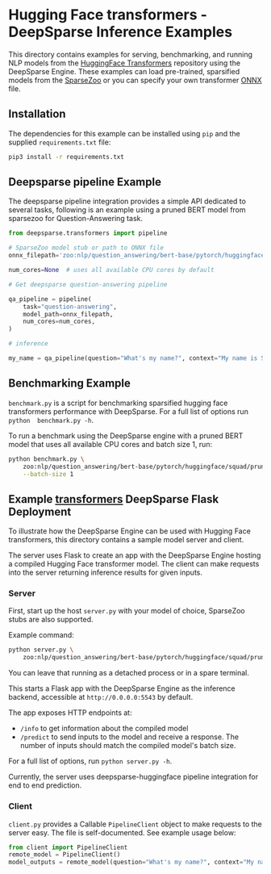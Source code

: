 <!--
Copyright (c) 2021 - present / Neuralmagic, Inc. All Rights Reserved.

Licensed under the Apache License, Version 2.0 (the "License");
you may not use this file except in compliance with the License.
You may obtain a copy of the License at

   http://www.apache.org/licenses/LICENSE-2.0

Unless required by applicable law or agreed to in writing,
software distributed under the License is distributed on an "AS IS" BASIS,
WITHOUT WARRANTIES OR CONDITIONS OF ANY KIND, either express or implied.
See the License for the specific language governing permissions and
limitations under the License.
-->

# Hugging Face transformers - DeepSparse Inference Examples
This directory contains examples for serving, benchmarking, and running NLP models from the [HuggingFace Transformers](https://github.com/huggingface/transformers)
repository using the DeepSparse Engine. These examples can load pre-trained,
sparsified models from the [SparseZoo](https://github.com/neuralmagic/sparsezoo) 
or you can specify your own transformer [ONNX](https://onnx.ai/) file.

## Installation
The dependencies for this example can be installed using `pip` and the supplied `requirements.txt` file:
```bash
pip3 install -r requirements.txt
```
## Deepsparse pipeline Example

The deepsparse pipeline integration provides a simple API dedicated to several 
tasks, 
following is an example using a pruned BERT model from sparsezoo for 
Question-Answering task. 

```python
from deepsparse.transformers import pipeline

# SparseZoo model stub or path to ONNX file
onnx_filepath='zoo:nlp/question_answering/bert-base/pytorch/huggingface/squad/pruned-moderate'

num_cores=None  # uses all available CPU cores by default

# Get deepsparse question-answering pipeline

qa_pipeline = pipeline(
    task="question-answering",
    model_path=onnx_filepath,
    num_cores=num_cores,
)

# inference

my_name = qa_pipeline(question="What's my name?", context="My name is Snorlax")
```

## Benchmarking Example
`benchmark.py` is a script for benchmarking sparsified hugging face transformers
performance with DeepSparse.  For a full list of options run `python 
benchmark.py -h`.

To run a benchmark using the DeepSparse engine with a pruned BERT model that uses all available CPU cores and batch size 1, run:
```bash
python benchmark.py \
    zoo:nlp/question_answering/bert-base/pytorch/huggingface/squad/pruned-moderate \
    --batch-size 1
```



## Example [transformers](https://github.com/huggingface/transformers) DeepSparse Flask Deployment

To illustrate how the DeepSparse Engine can be used with Hugging Face 
transformers, this directory contains a sample model server and client. 

The server uses Flask to create an app with the DeepSparse Engine hosting a
compiled Hugging Face transformer model.
The client can make requests into the server returning inference results for 
given inputs.

### Server

First, start up the host `server.py` with your model of choice, SparseZoo stubs are
also supported.

Example command:
```bash
python server.py \
    zoo:nlp/question_answering/bert-base/pytorch/huggingface/squad/pruned-moderate
```

You can leave that running as a detached process or in a spare terminal.

This starts a Flask app with the DeepSparse Engine as the inference backend, accessible at `http://0.0.0.0:5543` by default.

The app exposes HTTP endpoints at:
- `/info` to get information about the compiled model
- `/predict` to send inputs to the model and receive a response.
    The number of inputs should match the compiled model's batch size.

For a full list of options, run `python server.py -h`.

Currently, the server uses deepsparse-huggingface pipeline integration 
for end to end prediction.  

### Client

`client.py` provides a Callable `PipelineClient` object to make requests to the 
server easy.
The file is self-documented.  See example usage below:

```python
from client import PipelineClient
remote_model = PipelineClient()
model_outputs = remote_model(question="What's my name?", context="My name is Snorlax")
```
